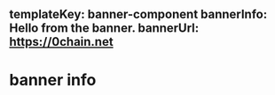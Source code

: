 
templateKey: banner-component
bannerInfo: Hello from the banner.
bannerUrl: https://0chain.net
---

# banner info
